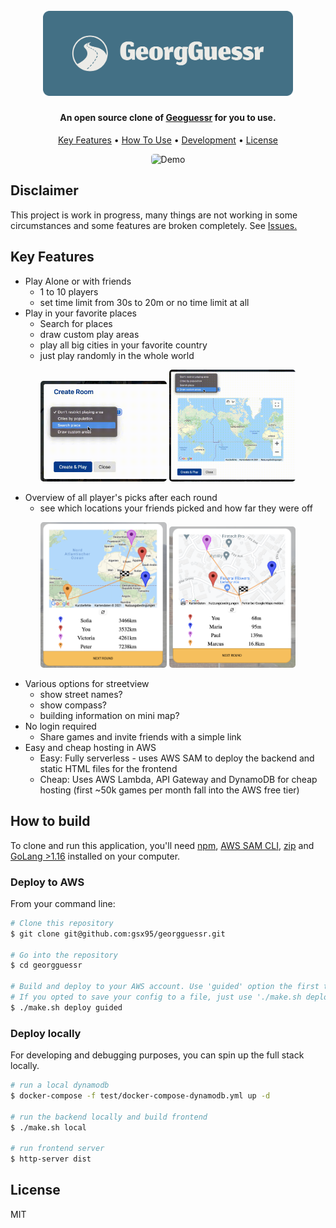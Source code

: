 
<h1 align="center">
  <br>
  <a href="https://github.com/gsx95/georgguessr"><img src="./doc/logo.png" alt="GeorgGuessr" width="400"></a>
</h1>

<h4 align="center">An open source clone of <a href="https://geoguessr.com" target="_blank">Geoguessr</a> for you to use.</h4>

<p align="center">
</p>

<p align="center">
  <a href="#key-features">Key Features</a> •
  <a href="#how-to-build">How To Use</a> •
  <a href="#license">Development</a> •
  <a href="#license">License</a>
</p>
<p align="center">
<img src="./doc/demo.gif" alt="Demo" width="600" style="border-radius:5px"/>
</p>

## Disclaimer

This project is work in progress, many things are not working in some circumstances and some features are broken completely. See <a href="https://github.com/gsx95/georgguessr/issues">Issues.</a>

## Key Features

* Play Alone or with friends
  - 1 to 10 players
  - set time limit from 30s to 20m or no time limit at all
* Play in your favorite places
  - Search for places
  - draw custom play areas
  - play all big cities in your favorite country
  - just play randomly in the whole world

<p align="middle">
<img src="./doc/places.gif" width="40%" style="border-radius:5px" />
<img src="./doc/areas.gif" width="40%" style="border-radius:5px"/> 
</p>

* Overview of all player's picks after each round
  - see which locations your friends picked and how far they were off

<p align="middle">
<img src="./doc/summary1.png" width="40%" style="border-radius:5px"/>
<img src="./doc/summary2.png" width="40%" style="border-radius:5px"/> 
</p>

* Various options for streetview
  - show street names? 
  - show compass?
  - building information on mini map?
* No login required
  - Share games and invite friends with a simple link
* Easy and cheap hosting in AWS
  - Easy: Fully serverless - uses AWS SAM to deploy the backend and static HTML files for the frontend
  - Cheap: Uses AWS Lambda, API Gateway and DynamoDB for cheap hosting (first ~50k games per month fall into the AWS free tier)


## How to build

To clone and run this application, you'll need [npm](https://www.npmjs.com), [AWS SAM CLI](https://docs.aws.amazon.com/serverless-application-model/latest/developerguide/serverless-sam-cli-install.html), [zip](https://formulae.brew.sh/formula/zip) and [GoLang >1.16](https://golang.org) installed on your computer. 

### Deploy to AWS

From your command line:

```bash
# Clone this repository
$ git clone git@github.com:gsx95/georgguessr.git

# Go into the repository
$ cd georgguessr

# Build and deploy to your AWS account. Use 'guided' option the first time to configure your deployment options.
# If you opted to save your config to a file, just use './make.sh deploy' in the future.
$ ./make.sh deploy guided

```

### Deploy locally

For developing and debugging purposes, you can spin up the full stack locally.

```bash
# run a local dynamodb
$ docker-compose -f test/docker-compose-dynamodb.yml up -d

# run the backend locally and build frontend
$ ./make.sh local

# run frontend server
$ http-server dist

```
## License

MIT
